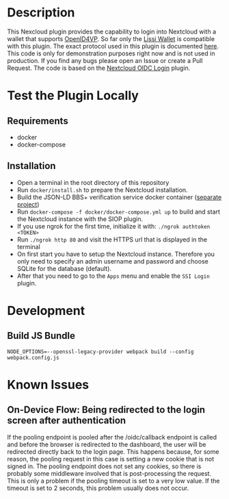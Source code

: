 # Description

This Nexcloud plugin provides the capability to login into Nextcloud with a wallet that supports [OpenID4VP](https://openid.net/specs/openid-4-verifiable-presentations-1_0.html). 
So far only the [Lissi Wallet](https://lissi.id/) is compatible with this plugin.
The exact protocol used in this plugin is documented [here](https://github.com/IDunion/nextcloud-siop-docu).
This code is only for demonstration purposes right now and is not used in production. 
If you find any bugs please open an Issue or create a Pull Request. 
The code is based on the [Nextcloud OIDC Login](https://github.com/pulsejet/nextcloud-oidc-login) 
plugin.

# Test the Plugin Locally

## Requirements

- docker
- docker-compose

## Installation

- Open a terminal in the root directory of this repository
- Run ``docker/install.sh`` to prepare the Nextcloud installation.
- Build the JSON-LD BBS+ verification service docker container ([separate project](https://github.com/IDunion/jsonld-bbs-verification-service))
- Run ``docker-compose -f docker/docker-compose.yml up`` to build and start the Nextcloud instance with the SIOP plugin.
- If you use ngrok for the first time, initialize it with: ``./ngrok authtoken <TOKEN>``
- Run ``./ngrok http 80`` and visit the HTTPS url that is displayed in the terminal
- On first start you have to setup the Nextcloud instance.
Therefore you only need to specify an admin username and password and choose SQLite for the database (default).
- After that you need to go to the ``Apps`` menu and enable the ``SSI Login`` plugin.

# Development

## Build JS Bundle

``NODE_OPTIONS=--openssl-legacy-provider webpack build --config webpack.config.js``

# Known Issues

## On-Device Flow: Being redirected to the login screen after authentication

If the pooling endpoint is pooled after the /oidc/callback endpoint is called and before
the browser is redirected to the dashboard, the user will be redirected directly back
to the login page. This happens because, for some reason, the pooling request in this case
is setting a new cookie that is not signed in. The pooling endpoint does not set any cookies,
so there is probably some middleware involved that is post-processing the request.
This is only a problem if the pooling timeout is set to a very low value. 
If the timeout is set to 2 seconds, this problem usually does not occur.
